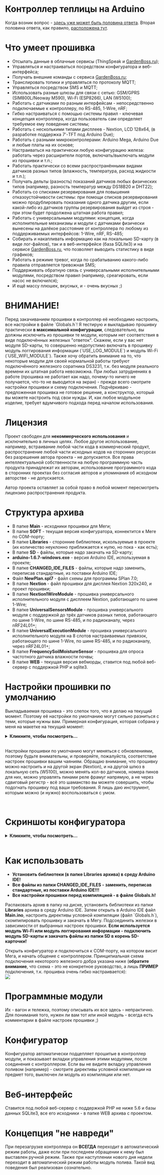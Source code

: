 <h1>Контроллер теплицы на Arduino</h1>
<p>
Когда возник вопрос - <a href="https://github.com/Porokhnya/GreenhouseProject/wiki">здесь уже может быть половина ответа</a>. Вторая половина ответа, как правило, <a href="https://www.forumhouse.ru/threads/367227">расположена тут</a>.


<h1>Что умеет прошивка</h1>
<p>
 <ul>
  <li>Отсылать данные в облачные сервисы (ThingSpeak и <a href="http://gardenboss.ru" target="_blank">GardenBoss.ru</a>);</li>
  <li>Управляться и настраиваться посредством конфигуратора и веб-интерфейса;</li>
  <li>Получать внешние команды с сервиса <a href="http://gardenboss.ru" target="_blank">GardenBoss.ru</a>;</li>
  <li>Транслировать топики и управляться по протоколу MQTT;</li>
  <li>Управляться посредством SMS и MQTT;</li>
  <li>Использовать разные шлюзы для связи с сетью: GSM/GPRS (SIM800L/Neoway M590), Wi-Fi (ESP8266), LAN (W5100);</li>
  <li>Работать с датчиками по разным интерфейсам - непосредственно подключаемые к контроллеру, по RS-485, 1-Wire, nRF;</li>
  <li>Гибко настраиваться с помощью системы правил - ключевая концепция контроллера, когда пользователь сам определяет требуемое ему поведение системы;</li>
  <li>Работать с несколькими типами дисплеев - Nextion, LCD 128x64, (в разработке поддержка 7'-TFT под Arduino Due);</li>
  <li>Работать с разными микроконтролерами: Arduino Mega, Arduino Due и любые платы на их основе;</li>
  <li>Настраиваться на практически любую конфигурацию железа: работать через расширители портов, включать/выключать модули из прошивки и т.п.;</li>
  <li>Работать практически со всеми распространёнными видами датчиков разных типов (влажность, температура, расход жидкости и т.п.);</li>
  <li>Получать дельты (разность) показаний датчиков любых физических типов (например, разность температур между DS18B20 и DHT22);</li>
  <li>Работать со списками резервирования для повышения отказоустойчивости системы: при помощи списков резервирования можно продублировать показания одного датчика другим, если какой-либо из датчиков группы резервирования выйдет из строя - при этом будет продолжена штатная работа правил;</li>
  <li>Работать с универсальными модулями: концепция, когда исполнительные механизмы и модули с датчиками физически вынесены на далёкое расстояние от контроллера по любому из поддерживаемых интерфейсов: 1-Wire, nRF, RS-485;</li>
  <li>Собирать и накапливать информацию как на локальныю SD-карту (в виде лог-файлов), так и в веб-интерфейсе (база SQLite3) и на сервисе <a href="http://gardenboss.ru" target="_blank">GardenBoss.ru</a>, что позволяет выводить статистику в виде графиков;</li>
<li>Работать в режиме тревог, когда по срабатыванию какого-либо правила отправляется тревожная SMS;</li>
<li>Поддерживать обратную связь с универсальными исполнительными модулями, посредством правил (например, среагировать, если насос не включился);</li>
  <li>И ещё массу плюшек, вкусных, и - очень вкусных ;)</li>
 </ul>
 
<h1>ВНИМАНИЕ!</h1>
Перед закачиванием прошивки в контроллер её необходимо настроить, все настройки в файле `Globals.h`! Я тестирую и выкладываю прошивку практически <b>в максимальной конфигурации</b>, следовательно, вы должны исключить из прошивки те модули, которым нет соответствия в виде подключённых железных "ответок". Скажем, если у вас нет модуля SD-карты, то совершенно недопустимо включать в прошивку модуль логгирования информации (`USE_LOG_MODULE`) и модуль Wi-Fi (`USE_WIFI_MODULE`). Также хочу обратить внимание на то, что некоторые модули для своей нормальной работы требуют подключённого железного соратника DS3231, т.к. без модуля реального времени их штатная работа невозможна. При любых затруднениях в работе (прошивка не работает как надо, почему-то ничего не получается, что-то не выводится на экран) - прежде всего смотрите настройки прошивки и схему подключения. Подчёркиваю - предложенная прошивка не готовое решение, а конструктор, который вы можете настроить под свои нужды. И, как любое модульное изделие, требует вдумчивого подхода перед началом использования.
<p>
<h1>Лицензия</h1>
Проект свободен для <b>некоммерческого использования</b> и исключительно в личных целях. Любое другое использование, например, встраивание любой части кода в коммерческий продукт, распространение любой части исходных кодов на сторонних ресурсах без разрешения автора проекта - не допускается. Все права интеллектуальной собственности на любую программную часть продукта принадлежат их авторам, использование программного кода в сторонних проектах без согласия авторов и упоминания об исходном авторстве - не допускается.

Автор проекта оставляет за собой право в любой момент пересмотреть лицензию распространения продукта.

<h1>Структура архива</h1>
<ul>
<li>В папке <b>Main</b> - исходники прошивки для Меги;</li>
<li>В папке <b>SOFT</b> - текущая версия конфигуратора, коннектится к Меге по COM-порту;</li>
<li>В папке <b>Libraries</b> - сторонние библиотеки, искользуемые в проекте (их количество неуклонно приближается к нулю, но пока - как есть);</li>
<li>В папке <b>SD</b> - файлы, которые надо закачать на SD-карту;</li>
<li><b>arduino-1.6.7-windows.exe</b> - версия Arduino IDE, используемая в проекте;</li>
<li>В папке <b>CHANGED_IDE_FILES</b> - файлы, которые надо заменить, переписав стандартные, из поставки Arduino IDE;</li>
<li>Файл <b>NewPlan.spl7</b> - файл схемы для программы SPlan 7.0;</li>
<li>В папке <b>Nextion</b> - файл прошивки для дисплея Nextion 320x240, и проект прошивки;</li>
<li>В папке <b>Nextion1WireModule</b> - прошивка универсального исполнительного модуля с дисплеем Nextion, работающего по шине 1-Wire;</li>
<li>В папке <b>UniversalSensorsModule</b> - прошивка универсального модуля с поддержкой до трёх датчиков разных типов, работающего по шине 1-Wire, по шине RS-485, и по радиоканалу, через nRF24L01+;</li>
<li>В папке <b>UniversalExecutionModule</b> - прошивка универсального исполнительного модуля на 8 слотов настраиваемых привязок, работающего по шине 1-Wire, по шине RS-485, и по радиоканалу, через nRF24L01+;</li>
<li>В папке <b>FrequencySoilMoistureSensor</b> - прошивка для опроса частотного датчика влажности почвы;</li>
<li>В папке <b>WEB</b> - текущая версия вебморды, ставится под любой веб-сервер с поддержкой PHP и sqlite3.</li>
</ul>

<h1>Настройки прошивки по умолчанию</h1>

Выкладываемая прошивка - это слепок того, что я делаю на текущий момент. Поэтому её настройки по умолчанию могут сильно разниться с теми, которые нужны вам. Примерная конфигурация, которая собрана у меня на макетке на текущий момент:

<details> 
<summary><b>Кликните, чтобы посмотреть...</b><br/><br/></summary>

  * `USE_UNIVERSAL_SENSORS` - модуль поддержки универсальных модулей (в разработке, подключен эмулятор на Uno);
  * `USE_UNI_NEXTION_MODULE` - модуль поддержки дисплея Nextion по шине 1-Wire;
  * `USE_DS3231_REALTIME_CLOCK` - подключён модуль часов реального времени DS3231;
  * `USE_TEMP_SENSORS` - модуль хранения информации о температуре и управления фрамугами, подключены DS18B20 и восьмиканальный модуль реле;
  * `USE_WINDOWS_SHIFT_REGISTER` - управление фрамугами идёт через сдвиговый регистр 74HC595;
  * `USE_WATERING_MODULE` - модуль управления поливом, подключен железный модуль реле на два канала;
  * `USE_LUMINOSITY_MODULE` - модуль досветки, подключёны два датчика BH1750, требуется железный модуль реле на один канал;
  * `USE_HUMIDITY_MODULE` - модуль влажности, подключены DHT22 и Si7021;
  * `USE_SOIL_MOISTURE_MODULE` - модуль влажности почвы, пока подключён китайский влагомер;
  * `USE_LOG_MODULE` - модуль логгирования информации, подключен железный SD-модуль;
  * `USE_TIMER_MODULE` - модуль таймеров (4 таймера периодических операций);
  * `USE_RESERVATION_MODULE` - модуль резервирования показаний датчиков (когда датчики одной группы дублируют друг друга);
  * `USE_WATERFLOW_MODULE` - модуль расхода воды, подключён китайский расходомер;
  * `USE_WIFI_MODULE` - модуль доступа по WI-FI, подключена ESP8266, требует подключение SD-модуля;
  * `USE_LCD_MODULE` - модуль экрана, подключён графический LCD 128x64 на контроллере ST7920, а также тактовая кнопка и энкодер;
  * Определено ещё кучу всяких `USE_*`, поэтому, прошу вас - будьте внимательны с настройками прошивки, ибо перечислять их здесь все - анрил полный;
  * Конвертеры уровней, DC-DC-преобразователи - подключены там, где это требуется;
  * Подключён SIM800L, директива `USE_SMS_MODULE` раскомментирована;
  * Модули реле у меня включаются по низкому уровню;
  * К Меге у меня подключен как минимум один универсальный модуль, для тестирования работы по 1-Wire и RS-485.
</details>

Настройки прошивки по умолчанию могут меняться с обновлениями, поэтому будьте внимательны, и проверяйте, пожалуйста,
соответствие настроек прошивки вашим чаяниям. Обращаю внимание, что прошивку можно настроить и на другой экран (Nextion), и
на другой шлюз в локальную сеть (W5100), можно менять кол-во датчиков, номера пинов для них, можно управлять пинами реле фрамуг 
напрямую, а не через сдвиговый регистр - всё это шаманство вы можете совершить, чтобы подогнать прошивку под ваши требования. Я 
лишь даю инструмент, которым можно (и нужно) воспользоваться с умом.

<br/>
<h1>Скриншоты конфигуратора</h1>

<details> 
<summary><b>Кликните, чтобы посмотреть...</b><br/><br/></summary>
  
<img src="screen1.png" hspace='10'/>
<img src="screen2.png" hspace='10'/>
<img src="screen3.png" hspace='10'/>
<img src="screen4.png" hspace='10'/>
<img src="screen5.png" hspace='10'/>
<img src="screen6.png" hspace='10'/>
<img src="screen7.png" hspace='10'/>
<img src="screen8.png" hspace='10'/>
<img src="screen9.png" hspace='10'/>
<img src="screen10.png" hspace='10'/>
<img src="screen11.png" hspace='10'/>
<img src="screen12.png" hspace='10'/>
<img src="screen13.png" hspace='10'/>
<img src="screen14.png" hspace='10'/>
<img src="screen15.png" hspace='10'/>
<img src="screen16.png" hspace='10'/>

</details>

<p>
<h1>Как использовать</h1>
<ul>
<li><b>Установить библиотеки (в папке Libraries архива) в среду Arduino IDE!</b></li>
<li><b>Все файлы из папки CHANGED_IDE_FILES - заменить, переписав стандартные, из поставки Arduino IDE!!!</b></li>
<li><b>Все настройки прошивки перед компиляцией - в файле Globals.h!</b></li>
</ul>
<p>
Распаковать архив в папку на диске, установить библиотеки из папки <b>Libraries</b> архива в среду Arduino IDE. Затем открыть в Arduino IDE файл <b>Main.ino</b>, настроить директивы условной компиляции (файл `Globals.h`), скомпилировать прошивку и закачать в Мегу. Подсоединить железки в зависимости от выбранных настроек прошивки. <b>Если используется модуль Wi-Fi или модуль логгирования информации - подключить модуль SD-карты и закачать файлы из папки SD в корень SD-карточки!</b>
<p>
Открыть конфигуратор и подключиться к COM-порту, на котором висит Мега, и начать общение с контроллером. Принципиальная схема подключения некоторого железного добра указана ниже (<b>обратите внимание</b>, что схема - это не конкретное руководство, а лишь <b>ПРИМЕР</b> подключения, т.к. прошивка очень гибко настраивается):<br/>
<img src="plan.png"/>

<h1>Программные модули</h1>

Их - вагон и тележка, поэтому описывать их все здесь - непрактично. Для понимания того, нужен ли вам тот или иной модуль - всегда есть комментарии в файле настроек прошивки ;)

<h1>Конфигуратор</h1>

Конфигуратор автоматически подцепляет прошитые в контроллер модули, и показывает вкладки управления этими модулями, после соединения с контроллером. Если вы не видите вкладку управления поливом (например) - смотрите директивы условной компиляции на предмет того, выключен ли модуль из компиляции или нет. 
<p>

<h1>Веб-интерфейс</h1>

Ставится под любой веб-сервер с поддержкой PHP не ниже 5.6 и базы данных SQLite3, все его исходники - в папке WEB архива с проектом.

<h1>Концепция "не навреди"</h1>

При перезагрузке контроллера он <b>ВСЕГДА</b> переходит в автоматический режим работы, даже если при последнем обращении к нему был выставлен ручной режим. Также при наступлении нового дня недели переходит в автоматический режим работы модуль полива. Такой вид поведения был реализован сознательно.
